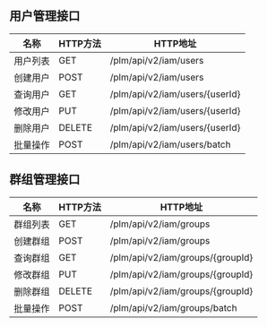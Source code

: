 ## 用户管理接口
|  名称   |   HTTP方法  |  HTTP地址  |
| --- | --- | --- |
| 用户列表    |  GET |  /plm/api/v2/iam/users   |
| 创建用户    |  POST |  /plm/api/v2/iam/users   |
| 查询用户    |  GET |  /plm/api/v2/iam/users/{userId}   |
| 修改用户    |  PUT |  /plm/api/v2/iam/users/{userId}   |
| 删除用户    |  DELETE |  /plm/api/v2/iam/users/{userId}   |
| 批量操作    |  POST |  /plm/api/v2/iam/users/batch   |

## 群组管理接口
|  名称   |   HTTP方法  |  HTTP地址  |
| --- | --- | --- |
| 群组列表    |  GET |  /plm/api/v2/iam/groups   |
| 创建群组    |  POST |  /plm/api/v2/iam/groups   |
| 查询群组    |  GET |  /plm/api/v2/iam/groups/{groupId}   |
| 修改群组    |  PUT |  /plm/api/v2/iam/groups/{groupId}   |
| 删除群组    |  DELETE |  /plm/api/v2/iam/groups/{groupId}   |
| 批量操作    |  POST |  /plm/api/v2/iam/groups/batch   |